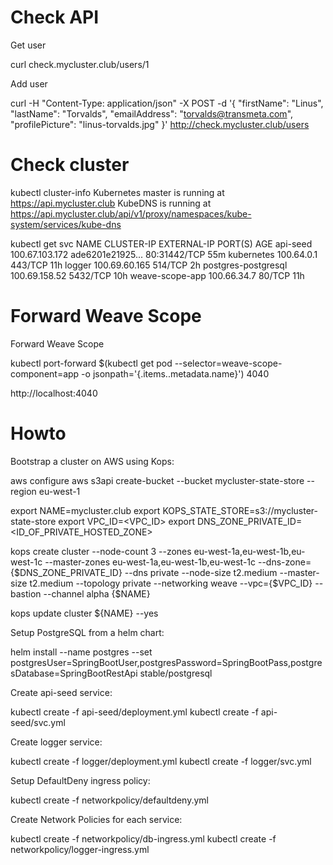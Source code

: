 # Check API

Get user

curl check.mycluster.club/users/1

Add user

curl -H "Content-Type: application/json" -X POST -d '{
  "firstName": "Linus",
  "lastName": "Torvalds",
  "emailAddress": "torvalds@transmeta.com",
  "profilePicture": "linus-torvalds.jpg"
}' http://check.mycluster.club/users


# Check cluster

kubectl cluster-info
Kubernetes master is running at https://api.mycluster.club
KubeDNS is running at https://api.mycluster.club/api/v1/proxy/namespaces/kube-system/services/kube-dns

kubectl get svc
NAME                  CLUSTER-IP       EXTERNAL-IP        PORT(S)        AGE
api-seed              100.67.103.172   ade6201e21925...   80:31442/TCP   55m
kubernetes            100.64.0.1       <none>             443/TCP        11h
logger                100.69.60.165    <none>             514/TCP        2h
postgres-postgresql   100.69.158.52    <none>             5432/TCP       10h
weave-scope-app       100.66.34.7      <none>             80/TCP         11h

# Forward Weave Scope

Forward Weave Scope

kubectl port-forward $(kubectl get pod --selector=weave-scope-component=app -o jsonpath='{.items..metadata.name}') 4040

http://localhost:4040


# Howto

Bootstrap a cluster on AWS using Kops:

aws configure
aws s3api create-bucket --bucket mycluster-state-store --region eu-west-1

export NAME=mycluster.club
export KOPS_STATE_STORE=s3://mycluster-state-store
export VPC_ID=<VPC_ID>
export DNS_ZONE_PRIVATE_ID=<ID_OF_PRIVATE_HOSTED_ZONE> 

kops create cluster --node-count 3 --zones eu-west-1a,eu-west-1b,eu-west-1c --master-zones eu-west-1a,eu-west-1b,eu-west-1c --dns-zone={$DNS_ZONE_PRIVATE_ID} --dns private --node-size t2.medium --master-size t2.medium --topology private --networking weave --vpc={$VPC_ID} --bastion --channel alpha {$NAME}

kops update cluster ${NAME} --yes

Setup PostgreSQL from a helm chart:

helm install --name postgres --set postgresUser=SpringBootUser,postgresPassword=SpringBootPass,postgresDatabase=SpringBootRestApi stable/postgresql

Create api-seed service:

kubectl create -f api-seed/deployment.yml 
kubectl create -f api-seed/svc.yml

Create logger service:

kubectl create -f logger/deployment.yml 
kubectl create -f logger/svc.yml

Setup DefaultDeny ingress policy:

kubectl create -f networkpolicy/defaultdeny.yml

Create Network Policies for each service:

kubectl create -f networkpolicy/db-ingress.yml
kubectl create -f networkpolicy/logger-ingress.yml
